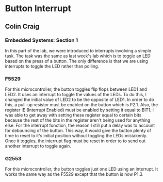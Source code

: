 # Button Interrupt
## Colin Craig 
### Embedded Systems: Section 1
In this part of the lab, we were introduced to interrupts involving a simple task. The task was the same as last week's lab which is to toggle an LED based on  the press of a button. The only difference is that we are using interrupts to toggle the LED rather than polling. 
### F5529 
For this microcontroller, the button toggles flip flops between LED1 and LED2. It uses an interrupt to toggle the values of the LEDs. To do this, I changed the initial value of LED2 to be the opposite of LED1. In order to do this, a pull-up resistor must be enabled on the button which is P2.1. Also, the register IE (Interrupt Enabled) must be enabled by setting it equal to BIT1. I was able to get away with setting these register equal to certain bits because the rest of the bits in the register aren't being used for anything else. For the interrupt function, the reason I still put a delay was to account for debouncing of the button. This way, it would give the button plenty of time to reset to it's initial position without toggling the LEDs mistakenly. Once it toggles, the interrupt flag must be reset in order to to send out another interrupt to toggle again. 
### G2553
For this microcontroller, the button toggles just one LED using an interrupt. It works the same way as the F5529 except that the button is now P1.3. 
